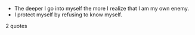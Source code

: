  - The deeper I go into myself the more I realize that I am my own enemy.
 - I protect myself by refusing to know myself.

2 quotes